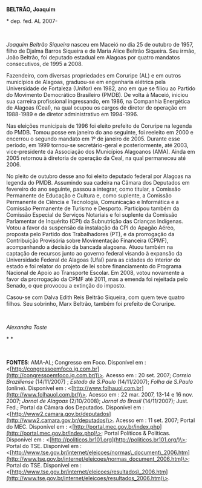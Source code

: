 **BELTRÃO, Joaquim**

\* dep. fed. AL 2007-

 

*Joaquim Beltrão Siqueira* nasceu em Maceió no dia 25 de outubro de
1957, filho de Djalma Barros Siqueira e de Maria Alice Beltrão Siqueira.
Seu irmão, João Beltrão, foi deputado estadual em Alagoas por quatro
mandatos consecutivos, de 1995 a 2008.

Fazendeiro, com diversas propriedades em Coruripe (AL) e em outros
municípios de Alagoas, graduou-se em engenharia elétrica pela
Universidade de Fortaleza (Unifor) em 1982, ano em que se filiou ao
Partido do Movimento Democrático Brasileiro (PMDB). De volta à Maceió,
iniciou sua carreira profissional ingressando, em 1986, na Companhia
Energética de Alagoas (Ceal), na qual ocupou os cargos de diretor de
operação em 1988-1989 e de diretor administrativo em 1994-1996.

Nas eleições municipais de 1996 foi eleito prefeito de Coruripe na
legenda do PMDB. Tomou posse em janeiro do ano seguinte, foi reeleito em
2000 e encerrou o segundo mandato em 1º de janeiro de 2005. Durante esse
período, em 1999 tornou-se secretário-geral e posteriormente, até 2003,
vice-presidente da Associação dos Municípios Alagoanos (AMA). Ainda em
2005 retornou à diretoria de operação da Ceal, na qual permaneceu até
2006.

No pleito de outubro desse ano foi eleito deputado federal por Alagoas
na legenda do PMDB. Assumindo sua cadeira na Câmara dos Deputados em
fevereiro do ano seguinte, passou a integrar, como titular, a Comissão
Permanente de Educação e Cultura e, como suplente, a Comissão Permanente
de Ciência e Tecnologia, Comunicação e Informática e a Comissão
Permanente de Turismo e Desporto. Participou também da Comissão Especial
de Serviços Notariais e foi suplente da Comissão Parlamentar de
Inquérito (CPI) da Subnutrição das Crianças Indígenas. Votou a favor da
suspensão da instalação da CPI do Apagão Aéreo, proposta pelo Partido
dos Trabalhadores (PT), e da prorrogação da Contribuição Provisória
sobre Movimentação Financeira (CPMF), acompanhando a decisão da bancada
alagoana. Atuou também na captação de recursos junto ao governo federal
visando à expansão da Universidade Federal de Alagoas (Ufal) para as
cidades do interior do estado e foi relator do projeto de lei sobre
financiamento do Programa Nacional de Apoio ao Transporte Escolar. Em
2008, votou novamente a favor da prorrogação da CPMF até 2011, mas a
emenda foi rejeitada pelo Senado, o que provocou a extinção do imposto.

Casou-se com Dalva Edith Reis Beltrão Siqueira, com quem teve quatro
filhos. Seu sobrinho, Marx Beltrão, também foi prefeito de Coruripe.

 

*Alexandra Toste*

* *

 

**FONTES**: AMA-AL; Congresso em Foco. Disponível em :
\<[http://congressoemfoco.ig.com.br](http://congressoemfoco.ig.com.br/)\>.
Acesso em : 20 set. 2007; *Correio Braziliense* (14/11/2007) ; *Estado
de S.Paulo* (14/11/2007); *Folha de S.Paulo* (online). Disponível em :
\<[http://www.folhauol.com.br](http://www.folhauol.com.br/)\>. Acesso em
: 22 mar. 2007, 13-14 e 16 nov. 2007; *Jornal de Alagoas* (2/10/2008);
*Jornal do Brasil* (14/11/2007); Just. Fed.; Portal da Câmara dos
Deputados. Disponível em :
\<[http://www2.camara.gov.br/deputados](http://www2.camara.gov.br/deputados)\>.
Acesso em : 11 set. 2007; Portal do MEC. Disponível em :
\<[http://portal.mec.gov.br/index.php](http://portal.mec.gov.br/index.php)\>;
Portal Políticos & Políticas. Disponível em :
\<[http://politicos.br101.org](http://politicos.br101.org/)\>; Portal do
TSE. Disponível em :
\<[http://www.tse.gov.br/internet/eleicoes/normas\_document\_2006.htm](http://www.tse.gov.br/internet/eleicoes/normas_document_2006.htm)\>;
Portal do TSE. Disponível em :
\<[http://www.tse.gov.br/internet/eleicoes/resultados\_2006.htm](http://www.tse.gov.br/internet/eleicoes/resultados_2006.htm)\>.

 

 
